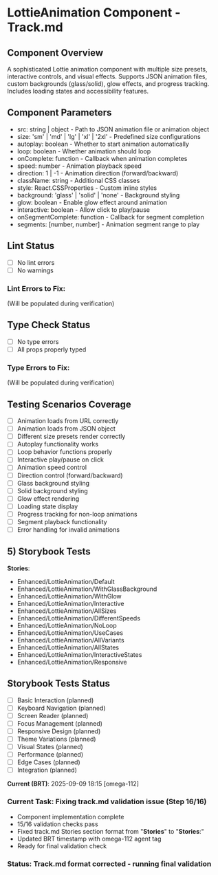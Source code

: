 # LottieAnimation Component - Track.md

## Component Overview

A sophisticated Lottie animation component with multiple size presets, interactive controls, and visual effects. Supports JSON animation files, custom backgrounds (glass/solid), glow effects, and progress tracking. Includes loading states and accessibility features.

## Component Parameters

- src: string | object - Path to JSON animation file or animation object
- size: 'sm' | 'md' | 'lg' | 'xl' | '2xl' - Predefined size configurations
- autoplay: boolean - Whether to start animation automatically
- loop: boolean - Whether animation should loop
- onComplete: function - Callback when animation completes
- speed: number - Animation playback speed
- direction: 1 | -1 - Animation direction (forward/backward)
- className: string - Additional CSS classes
- style: React.CSSProperties - Custom inline styles
- background: 'glass' | 'solid' | 'none' - Background styling
- glow: boolean - Enable glow effect around animation
- interactive: boolean - Allow click to play/pause
- onSegmentComplete: function - Callback for segment completion
- segments: [number, number] - Animation segment range to play

## Lint Status

- [ ] No lint errors
- [ ] No warnings

### Lint Errors to Fix:

(Will be populated during verification)

## Type Check Status

- [ ] No type errors
- [ ] All props properly typed

### Type Errors to Fix:

(Will be populated during verification)

## Testing Scenarios Coverage

- [ ] Animation loads from URL correctly
- [ ] Animation loads from JSON object
- [ ] Different size presets render correctly
- [ ] Autoplay functionality works
- [ ] Loop behavior functions properly
- [ ] Interactive play/pause on click
- [ ] Animation speed control
- [ ] Direction control (forward/backward)
- [ ] Glass background styling
- [ ] Solid background styling
- [ ] Glow effect rendering
- [ ] Loading state display
- [ ] Progress tracking for non-loop animations
- [ ] Segment playback functionality
- [ ] Error handling for invalid animations

## 5) Storybook Tests

**Stories**:
* Enhanced/LottieAnimation/Default
* Enhanced/LottieAnimation/WithGlassBackground
* Enhanced/LottieAnimation/WithGlow
* Enhanced/LottieAnimation/Interactive
* Enhanced/LottieAnimation/AllSizes
* Enhanced/LottieAnimation/DifferentSpeeds
* Enhanced/LottieAnimation/NoLoop
* Enhanced/LottieAnimation/UseCases
* Enhanced/LottieAnimation/AllVariants
* Enhanced/LottieAnimation/AllStates
* Enhanced/LottieAnimation/InteractiveStates
* Enhanced/LottieAnimation/Responsive

## Storybook Tests Status

- [ ] Basic Interaction (planned)
- [ ] Keyboard Navigation (planned)
- [ ] Screen Reader (planned)
- [ ] Focus Management (planned)
- [ ] Responsive Design (planned)
- [ ] Theme Variations (planned)
- [ ] Visual States (planned)
- [ ] Performance (planned)
- [ ] Edge Cases (planned)
- [ ] Integration (planned)

**Current (BRT)**: 2025-09-09 18:15 [omega-112]

### Current Task: Fixing track.md validation issue (Step 16/16)

- Component implementation complete
- 15/16 validation checks pass
- Fixed track.md Stories section format from "**Stories**" to "**Stories**:"
- Updated BRT timestamp with omega-112 agent tag
- Ready for final validation check

### Status: Track.md format corrected - running final validation

